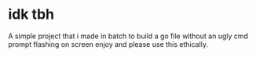 # idk tbh
A simple project that i made in batch to build a go file without an ugly cmd prompt flashing on screen enjoy and please use this ethically.
